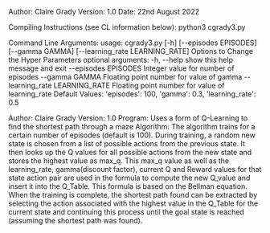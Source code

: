 Author: Claire Grady
Version: 1.0
Date: 22nd August 2022

Compiling Instructions (see CL information below):
python3 cgrady3.py

Command Line Arguments:
usage: cgrady3.py [-h] [--episodes EPISODES] [--gamma GAMMA] [--learning_rate LEARNING_RATE]
    Options to Change the Hyper Parameters
    optional arguments:
    -h, --help            show this help message and exit
    --episodes EPISODES   Integer value for number of episodes
    --gamma GAMMA         Floating point number for value of gamma
    --learning_rate LEARNING_RATE
                          Floating point number for value of learning_rate
Default Values: 'episodes': 100, 'gamma': 0.3, 'learning_rate': 0.5

Author: Claire Grady
Version: 1.0
Program: Uses a form of Q-Learning to find the shortest path through a maze
Algorithm: The algorithm trains for a certain number of episodes (default is 100). During
training, a random new state is chosen from a list of possible actions from the previous state.
It then looks up the Q values for all possible actions from the new state and stores the
highest value as max_q. This max_q value as well as the learning_rate, gamma(discount factor),
current Q and Reward values for that state action pair are used in the formula to compute the
new Q_value and insert it into the Q_Table. This formula is based on the Bellman equation.
When the training is complete, the shortest path found can be extracted by selecting the
action associated with the highest value in the Q_Table for the current state and continuing
this process until the goal state is reached (assuming the shortest path was found).
